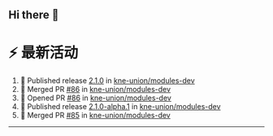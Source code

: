 ## Hi there 👋

<!--

**Here are some ideas to get you started:**

🙋‍♀️ A short introduction - what is your organization all about?
🌈 Contribution guidelines - how can the community get involved?
👩‍💻 Useful resources - where can the community find your docs? Is there anything else the community should know?
🍿 Fun facts - what does your team eat for breakfast?
🧙 Remember, you can do mighty things with the power of [Markdown](https://docs.github.com/github/writing-on-github/getting-started-with-writing-and-formatting-on-github/basic-writing-and-formatting-syntax)
-->


# ⚡ 最新活动

<!--START_SECTION:activity-->
1. 🚀 Published release [2.1.0](https://github.com/kne-union/modules-dev/releases/tag/2.1.0) in [kne-union/modules-dev](https://github.com/kne-union/modules-dev)
2. 🎉 Merged PR [#86](https://github.com/kne-union/modules-dev/pull/86) in [kne-union/modules-dev](https://github.com/kne-union/modules-dev)
3. 💪 Opened PR [#86](https://github.com/kne-union/modules-dev/pull/86) in [kne-union/modules-dev](https://github.com/kne-union/modules-dev)
4. 🚀 Published release [2.1.0-alpha.1](https://github.com/kne-union/modules-dev/releases/tag/2.1.0-alpha.1) in [kne-union/modules-dev](https://github.com/kne-union/modules-dev)
5. 🎉 Merged PR [#85](https://github.com/kne-union/modules-dev/pull/85) in [kne-union/modules-dev](https://github.com/kne-union/modules-dev)
<!--END_SECTION:activity-->

---
